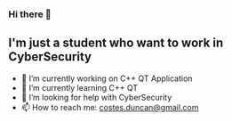 ### Hi there 👋
## I'm just a student who want to work in CyberSecurity

- 🔭 I’m currently working on C++ QT Application
- 🌱 I’m currently learning C++ QT
- 🤔 I’m looking for help with CyberSecurity
- 📫 How to reach me: costes.duncan@gmail.com
